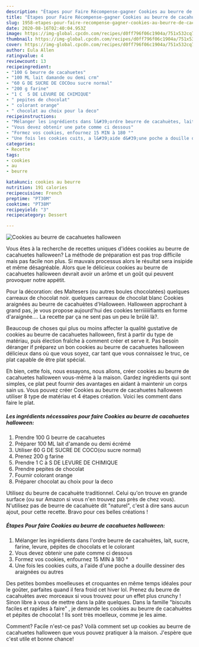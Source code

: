 ```yaml
---
description: "Étapes pour Faire Récompense-gagner Cookies au beurre de cacahuetes halloween"
title: "Étapes pour Faire Récompense-gagner Cookies au beurre de cacahuetes halloween"
slug: 1958-etapes-pour-faire-recompense-gagner-cookies-au-beurre-de-cacahuetes-halloween
date: 2020-08-16T02:40:04.953Z
image: https://img-global.cpcdn.com/recipes/d0ff796f06c1904a/751x532cq70/cookies-au-beurre-de-cacahuetes-halloween-photo-principale-de-la-recette.jpg
thumbnail: https://img-global.cpcdn.com/recipes/d0ff796f06c1904a/751x532cq70/cookies-au-beurre-de-cacahuetes-halloween-photo-principale-de-la-recette.jpg
cover: https://img-global.cpcdn.com/recipes/d0ff796f06c1904a/751x532cq70/cookies-au-beurre-de-cacahuetes-halloween-photo-principale-de-la-recette.jpg
author: Eula Allen
ratingvalue: 4
reviewcount: 13
recipeingredient:
- "100 G beurre de cacahuetes"
- "100 ML lait damande ou demi crm"
- "60 G DE SUCRE DE COCOou sucre normal"
- "200 g farine"
- "1 C  S DE LEVURE DE CHIMIQUE"
- " pepites de chocolat"
- " colorant orange"
- " chocolat au choix pour la deco"
recipeinstructions:
- "Mélanger les ingrédients dans l&#39;ordre beurre de cacahuètes, lait, sucre, farine, levure, pépites de chocolats et le colorant"
- "Vous devez obtenir une pate comme ci dessous"
- "Formez vos cookies, enfournez 15 MIN à 180 °"
- "Une fois les cookies cuits, a l&#39;aide d&#39;une poche a douille dessiner des araignées ou autres"
categories:
- Recette
tags:
- cookies
- au
- beurre

katakunci: cookies au beurre 
nutrition: 191 calories
recipecuisine: French
preptime: "PT30M"
cooktime: "PT38M"
recipeyield: "3"
recipecategory: Dessert

---
```



![Cookies au beurre de cacahuetes halloween](https://img-global.cpcdn.com/recipes/d0ff796f06c1904a/751x532cq70/cookies-au-beurre-de-cacahuetes-halloween-photo-principale-de-la-recette.jpg)

Vous êtes à la recherche de recettes uniques d'idées cookies au beurre de cacahuetes halloween? La méthode de préparation est pas trop difficile mais pas facile non plus. Si mauvais processus alors le résultat sera insipide et même désagréable. Alors que le délicieux cookies au beurre de cacahuetes halloween devrait avoir un arôme et un goût qui peuvent provoquer notre appétit.

Pour la décoration: des Maltesers (ou autres boules chocolatées) quelques carreaux de chocolat noir. quelques carreaux de chocolat blanc Cookies araignées au beurre de cacahuètes d&#39;Halloween. Halloween approchant à grand pas, je vous propose aujourd&#39;hui des cookies terriiiiiifiants en forme d&#39;araignée…. La recette par ça ne sent pas un peu le brûlé là?.

Beaucoup de choses qui plus ou moins affecter la qualité gustative de cookies au beurre de cacahuetes halloween, first à partir du type de matériau, puis élection fraîche à comment créer et serve it. Pas besoin déranger if préparez un bon cookies au beurre de cacahuetes halloween délicieux dans où que vous soyez, car tant que vous connaissez le truc, ce plat capable de être plat spécial.


Eh bien, cette fois, nous essayons, nous allons, créer cookies au beurre de cacahuetes halloween vous-même à la maison. Gardez ingrédients qui sont simples, ce plat peut fournir des avantages en aidant à maintenir un corps sain us. Vous pouvez créer Cookies au beurre de cacahuetes halloween utiliser 8 type de matériau et 4 étapes création. Voici les comment dans faire le plat.

<!--inarticleads1-->

##### Les ingrédients nécessaires pour faire Cookies au beurre de cacahuetes halloween:

1. Prendre 100 G beurre de cacahuetes
1. Préparer 100 ML lait d&#39;amande ou demi écrémé
1. Utiliser 60 G DE SUCRE DE COCO(ou sucre normal)
1. Prenez 200 g farine
1. Prendre 1 C à S DE LEVURE DE CHIMIQUE
1. Prendre  pepites de chocolat
1. Fournir  colorant orange
1. Préparer  chocolat au choix pour la deco


Utilisez du beurre de cacahuète traditionnel. Celui qu&#39;on trouve en grande surface (ou sur Amazon si vous n&#39;en trouvez pas près de chez vous). N&#39;utilisez pas de beurre de cacahuète dit &#34;naturel&#34;, c&#39;est à dire sans aucun ajout, pour cette recette. Bravo pour ces belles créations ! 

<!--inarticleads2-->

##### Étapes Pour faire Cookies au beurre de cacahuetes halloween:

1. Mélanger les ingrédients dans l&#39;ordre beurre de cacahuètes, lait, sucre, farine, levure, pépites de chocolats et le colorant
1. Vous devez obtenir une pate comme ci dessous
1. Formez vos cookies, enfournez 15 MIN à 180 °
1. Une fois les cookies cuits, a l&#39;aide d&#39;une poche a douille dessiner des araignées ou autres


Des petites bombes moelleuses et croquantes en même temps idéales pour le goûter, parfaites quand il fera froid cet hiver lol. Prenez du beurre de cacahuètes avec morceaux si vous trouvez pour un effet plus crunchy ! Sinon libre à vous de mettre dans la pâte quelques. Dans la famille &#34;biscuits faciles et rapides à faire&#34; , je demande les cookies au beurre de cacahuètes et pépites de chocolat ! Ils sont très moelleux, comme je les aime. 


Comment? Facile n'est-ce pas? Voilà comment set up cookies au beurre de cacahuetes halloween que vous pouvez pratiquer à la maison. J'espère que c'est utile et bonne chance!
